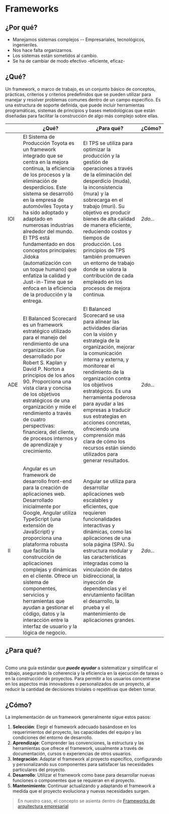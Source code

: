 # Frameworks

## ¿Por qué?

- Manejamos sistemas complejos -- Empresariales, tecnológicos, ingenieriles.
- Nos hace falta organizarnos.
- Los sistemas están sometidos al cambio.
- Se ha de cambiar de modo efectivo -eficiente, eficaz-

## ¿Qué?

Un framework, o marco de trabajo, es un conjunto básico de conceptos, prácticas, criterios y criterios predefinidos que se pueden utilizar para manejar y resolver problemas comunes dentro de un campo específico. Es una estructura de soporte definida, que puede incluir herramientas programáticas, sistemas de principios y bases metodológicas que están diseñadas para facilitar la construcción de algo más complejo sobre ellas. 

||¿Qué?|¿Para qué?|¿Cómo?
|-|-|-|-|
|IOI|El Sistema de Producción Toyota es un framework integrado que se centra en la mejora continua, la eficiencia de los procesos y la eliminación de desperdicios. Este sistema se desarrolló en la empresa de automóviles Toyota y ha sido adoptado y adaptado en numerosas industrias alrededor del mundo. El TPS está fundamentado en dos conceptos principales: Jidoka (automatización con un toque humano) que enfatiza la calidad y Just-in-Time que se enfoca en la eficiencia de la producción y la entrega.|El TPS se utiliza para optimizar la producción y la gestión de operaciones a través de la eliminación del desperdicio (muda), la inconsistencia (mura) y la sobrecarga en el trabajo (muri). Su objetivo es producir bienes de alta calidad de manera eficiente, reduciendo costos y tiempos de producción. Los principios de TPS también promueven un entorno de trabajo donde se valora la contribución de cada empleado en los procesos de mejora continua.|*2do...*
|ADE|El Balanced Scorecard es un framework estratégico utilizado para el manejo del rendimiento de una organización. Fue desarrollado por Robert S. Kaplan y David P. Norton a principios de los años 90. Proporciona una vista clara y concisa de los objetivos estratégicos de una organización y mide el rendimiento a través de cuatro perspectivas: financiera, del cliente, de procesos internos y de aprendizaje y crecimiento.|El Balanced Scorecard se usa para alinear las actividades diarias con la visión y estrategia de la organización, mejorar la comunicación interna y externa, y monitorear el rendimiento de la organización contra los objetivos estratégicos. Es una herramienta poderosa para ayudar a las empresas a traducir sus estrategias en acciones concretas, ofreciendo una comprensión más clara de cómo los recursos están siendo utilizados para generar resultados.|*2do...*
|II|Angular es un framework de desarrollo front-end para la creación de aplicaciones web. Desarrollado inicialmente por Google, Angular utiliza TypeScript (una extensión de JavaScript) y proporciona una plataforma robusta que facilita la construcción de aplicaciones complejas y dinámicas en el cliente. Ofrece un sistema de componentes, servicios y herramientas que ayudan a gestionar el código, datos y la interacción entre la interfaz de usuario y la lógica de negocio.|Angular se utiliza para desarrollar aplicaciones web escalables y eficientes, que requieren funcionalidades interactivas y dinámicas, como las aplicaciones de una sola página (SPA). Su estructura modular y las características integradas como la vinculación de datos bidireccional, la inyección de dependencias y el enrutamiento facilitan el desarrollo, la prueba y el mantenimiento de aplicaciones grandes.|*2do...*

## ¿Para qué?

||
|-|
Como una guía estándar que ***puede ayudar*** a sistematizar y simplificar el trabajo, asegurando la coherencia y la eficiencia en la ejecución de tareas o en la construcción de proyectos. 
Para permitir a los usuarios concentrarse en los aspectos más innovadores o personalizados de un proyecto, al reducir la cantidad de decisiones triviales o repetitivas que deben tomar.

## ¿Cómo?

La implementación de un framework generalmente sigue estos pasos:

1. **Selección**: Elegir el framework adecuado basándose en los requerimientos del proyecto, las capacidades del equipo y las condiciones del entorno de desarrollo.
2. **Aprendizaje**: Comprender las convenciones, la estructura y las herramientas que ofrece el framework, usualmente a través de documentación, cursos o experiencias de otros usuarios.
3. **Integración**: Adaptar el framework al proyecto específico, configurando y personalizando sus componentes para satisfacer las necesidades particulares del proyecto.
4. **Desarrollo**: Utilizar el framework como base para desarrollar nuevas funciones o componentes que se requieran en el proyecto.
5. **Mantenimiento**: Continuar actualizando y adaptando el framework a medida que el proyecto evoluciona y nuevas necesidades surgen.

> En nuestro caso, el concepto se asienta dentro de [Frameworks de arquitectura empresarial](frameworksArquitecturaEmpresarial.md)
